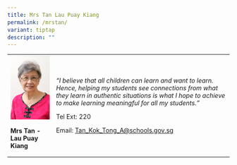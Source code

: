 ```yaml
---
title: Mrs Tan Lau Puay Kiang
permalink: /mrstan/
variant: tiptap
description: ""
---
```

<p></p>
<table>
<tbody>
<tr>
<td rowspan="1" colspan="1">
<div class="isomer-image-wrapper">
<img style="width:100%;" height="auto" width="100%" src="/images/MRS TAN.jpg">
</div>
<p><strong>Mrs Tan - Lau Puay Kiang</strong>
</p>
</td>
<td rowspan="1" colspan="1">
<p><em>“I believe that all children can learn and want to learn. Hence, helping my students see connections from what they learn in authentic situations is what I hope to achieve to make learning meaningful for all my students.”</em>
</p>
<p>Tel Ext: 220</p>
<p>Email:&nbsp;<a href="mailto:Tan_Kok_Tong_A@schools.gov.sg" rel="noopener noreferrer nofollow" target="_blank">Tan_Kok_Tong_A@schools.gov.sg</a>
</p>
</td>
</tr>
</tbody>
</table>
<p></p>